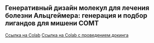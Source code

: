 ##  Генеративный дизайн молекул для лечения болезни Альцгеймера: генерация и подбор лигандов для мишени COMT
[Ссылка на Colab](https://colab.research.google.com/drive/1EgSozEf-E9pYQLNNVQmoC4snITXW0VV5?usp=sharing)
[Ссылка на Colab с проведением докинга](https://colab.research.google.com/drive/14GHFp21NUD6Sa5JIt9cQkPhQtELPJInL?usp=sharing)

